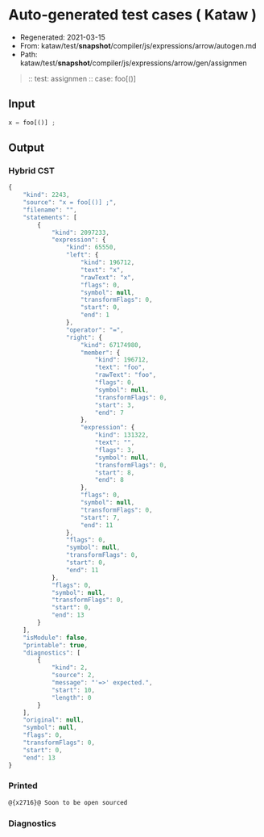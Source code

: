 # Auto-generated test cases ( Kataw )
- Regenerated: 2021-03-15
- From: kataw/test/__snapshot__/compiler/js/expressions/arrow/autogen.md
- Path: kataw/test/__snapshot__/compiler/js/expressions/arrow/gen/assignmen
> :: test: assignmen
> :: case: foo[()]
## Input

`````js
x = foo[()] ;
`````

## Output

### Hybrid CST

```javascript
{
    "kind": 2243,
    "source": "x = foo[()] ;",
    "filename": "",
    "statements": [
        {
            "kind": 2097233,
            "expression": {
                "kind": 65550,
                "left": {
                    "kind": 196712,
                    "text": "x",
                    "rawText": "x",
                    "flags": 0,
                    "symbol": null,
                    "transformFlags": 0,
                    "start": 0,
                    "end": 1
                },
                "operator": "=",
                "right": {
                    "kind": 67174980,
                    "member": {
                        "kind": 196712,
                        "text": "foo",
                        "rawText": "foo",
                        "flags": 0,
                        "symbol": null,
                        "transformFlags": 0,
                        "start": 3,
                        "end": 7
                    },
                    "expression": {
                        "kind": 131322,
                        "text": "",
                        "flags": 3,
                        "symbol": null,
                        "transformFlags": 0,
                        "start": 8,
                        "end": 8
                    },
                    "flags": 0,
                    "symbol": null,
                    "transformFlags": 0,
                    "start": 7,
                    "end": 11
                },
                "flags": 0,
                "symbol": null,
                "transformFlags": 0,
                "start": 0,
                "end": 11
            },
            "flags": 0,
            "symbol": null,
            "transformFlags": 0,
            "start": 0,
            "end": 13
        }
    ],
    "isModule": false,
    "printable": true,
    "diagnostics": [
        {
            "kind": 2,
            "source": 2,
            "message": "'=>' expected.",
            "start": 10,
            "length": 0
        }
    ],
    "original": null,
    "symbol": null,
    "flags": 0,
    "transformFlags": 0,
    "start": 0,
    "end": 13
}
```

### Printed

```javascript
@{x2716}@ Soon to be open sourced
```

### Diagnostics

```javascript

```

